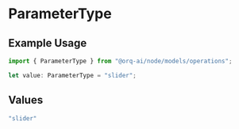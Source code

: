# ParameterType

## Example Usage

```typescript
import { ParameterType } from "@orq-ai/node/models/operations";

let value: ParameterType = "slider";
```

## Values

```typescript
"slider"
```
